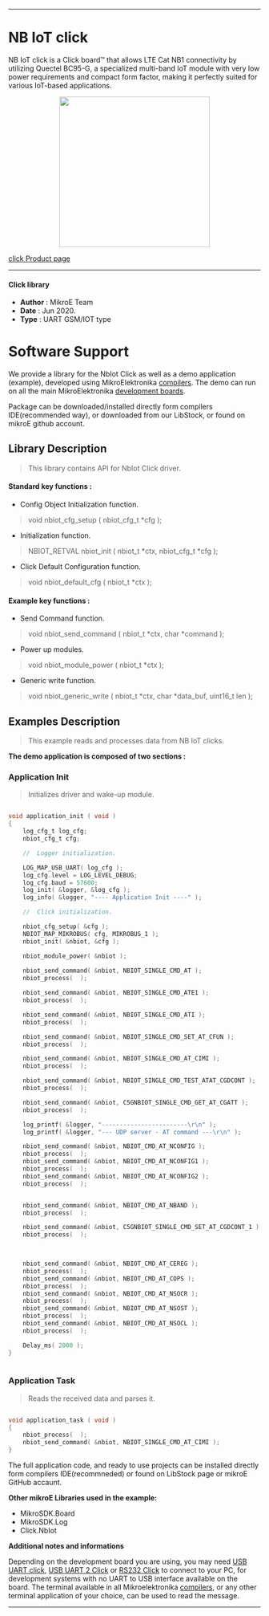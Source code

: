 
---
# NB IoT click

NB IoT click is a Click board™ that allows LTE Cat NB1 connectivity by utilizing Quectel BC95-G, a specialized multi-band IoT module with very low power requirements and compact form factor, making it perfectly suited for various IoT-based applications.

<p align="center">
  <img src="https://download.mikroe.com/images/click_for_ide/nbiot_click.png" height=300px>
</p>

[click Product page](<https://www.mikroe.com/nb-iot-click>)

---


#### Click library 

- **Author**        : MikroE Team
- **Date**          : Jun 2020.
- **Type**          : UART GSM/IOT type


# Software Support

We provide a library for the NbIot Click 
as well as a demo application (example), developed using MikroElektronika 
[compilers](https://shop.mikroe.com/compilers). 
The demo can run on all the main MikroElektronika [development boards](https://shop.mikroe.com/development-boards).

Package can be downloaded/installed directly form compilers IDE(recommended way), or downloaded from our LibStock, or found on mikroE github account. 

## Library Description

> This library contains API for NbIot Click driver.

#### Standard key functions :

- Config Object Initialization function.
> void nbiot_cfg_setup ( nbiot_cfg_t *cfg ); 
 
- Initialization function.
> NBIOT_RETVAL nbiot_init ( nbiot_t *ctx, nbiot_cfg_t *cfg );

- Click Default Configuration function.
> void nbiot_default_cfg ( nbiot_t *ctx );


#### Example key functions :

- Send Command function.
> void nbiot_send_command ( nbiot_t *ctx, char *command );
 
- Power up modules.
> void nbiot_module_power ( nbiot_t *ctx );

- Generic write function.
> void nbiot_generic_write ( nbiot_t *ctx, char *data_buf, uint16_t len );

## Examples Description

> This example reads and processes data from NB IoT clicks.

**The demo application is composed of two sections :**

### Application Init 

> Initializes driver and wake-up module.

```c

void application_init ( void )
{
    log_cfg_t log_cfg;
    nbiot_cfg_t cfg;

    //  Logger initialization.

    LOG_MAP_USB_UART( log_cfg );
    log_cfg.level = LOG_LEVEL_DEBUG;
    log_cfg.baud = 57600;
    log_init( &logger, &log_cfg );
    log_info( &logger, "---- Application Init ----" );

    //  Click initialization.

    nbiot_cfg_setup( &cfg );
    NBIOT_MAP_MIKROBUS( cfg, MIKROBUS_1 );
    nbiot_init( &nbiot, &cfg );

    nbiot_module_power( &nbiot );
    
    nbiot_send_command( &nbiot, NBIOT_SINGLE_CMD_AT );
    nbiot_process(  );

    nbiot_send_command( &nbiot, NBIOT_SINGLE_CMD_ATE1 );
    nbiot_process(  );

    nbiot_send_command( &nbiot, NBIOT_SINGLE_CMD_ATI );
    nbiot_process(  );

    nbiot_send_command( &nbiot, NBIOT_SINGLE_CMD_SET_AT_CFUN );
    nbiot_process(  );

    nbiot_send_command( &nbiot, NBIOT_SINGLE_CMD_AT_CIMI );
    nbiot_process(  );

    nbiot_send_command( &nbiot, NBIOT_SINGLE_CMD_TEST_ATAT_CGDCONT );
    nbiot_process(  );

    nbiot_send_command( &nbiot, C5GNBIOT_SINGLE_CMD_GET_AT_CGATT );
    nbiot_process(  );

    log_printf( &logger, "------------------------\r\n" );
    log_printf( &logger, "--- UDP server - AT command ---\r\n" );

    nbiot_send_command( &nbiot, NBIOT_CMD_AT_NCONFIG );
    nbiot_process(  );
    nbiot_send_command( &nbiot, NBIOT_CMD_AT_NCONFIG1 );
    nbiot_process(  );
    nbiot_send_command( &nbiot, NBIOT_CMD_AT_NCONFIG2 );
    nbiot_process(  );


    nbiot_send_command( &nbiot, NBIOT_CMD_AT_NBAND );
    nbiot_process(  );

    nbiot_send_command( &nbiot, C5GNBIOT_SINGLE_CMD_SET_AT_CGDCONT_1 );
    nbiot_process(  );


    
    nbiot_send_command( &nbiot, NBIOT_CMD_AT_CEREG );
    nbiot_process(  );
    nbiot_send_command( &nbiot, NBIOT_CMD_AT_COPS ); 
    nbiot_process(  );
    nbiot_send_command( &nbiot, NBIOT_CMD_AT_NSOCR ); 
    nbiot_process(  );
    nbiot_send_command( &nbiot, NBIOT_CMD_AT_NSOST );
    nbiot_process(  );
    nbiot_send_command( &nbiot, NBIOT_CMD_AT_NSOCL );
    nbiot_process(  );

    Delay_ms( 2000 );
}
  
```

### Application Task

> Reads the received data and parses it.

```c

void application_task ( void )
{
    nbiot_process(  );
    nbiot_send_command( &nbiot, NBIOT_SINGLE_CMD_AT_CIMI );
} 

```

The full application code, and ready to use projects can be  installed directly form compilers IDE(recommneded) or found on LibStock page or mikroE GitHub accaunt.

**Other mikroE Libraries used in the example:** 

- MikroSDK.Board
- MikroSDK.Log
- Click.NbIot

**Additional notes and informations**

Depending on the development board you are using, you may need 
[USB UART click](https://shop.mikroe.com/usb-uart-click), 
[USB UART 2 Click](https://shop.mikroe.com/usb-uart-2-click) or 
[RS232 Click](https://shop.mikroe.com/rs232-click) to connect to your PC, for 
development systems with no UART to USB interface available on the board. The 
terminal available in all Mikroelektronika 
[compilers](https://shop.mikroe.com/compilers), or any other terminal application 
of your choice, can be used to read the message.



---
